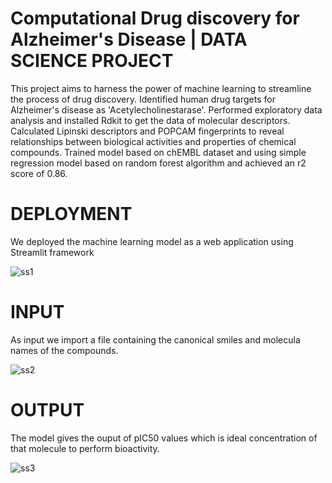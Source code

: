 # Computational Drug discovery for Alzheimer's Disease | DATA SCIENCE PROJECT
This project aims to harness the power of machine learning to streamline the process of drug discovery.
Identified human drug targets for Alzheimer's disease as 'Acetylecholinestarase'. Performed exploratory data analysis and installed Rdkit to get the data of molecular descriptors.
Calculated Lipinski descriptors and POPCAM fingerprints to reveal relationships between biological activities and properties of chemical compounds.
Trained model based on chEMBL dataset and using simple regression model based on random forest algorithm and achieved an r2 score of 0.86.


# DEPLOYMENT
We deployed the machine learning model as a web application using Streamlit framework

![ss1](https://github.com/user-attachments/assets/fc63b6c8-ef3e-4051-bdf7-aff425a69a07)

# INPUT

As input we import a file containing the canonical smiles and molecula names of the compounds.

![ss2](https://github.com/user-attachments/assets/08d6f4ce-5037-45e2-bd23-5788ef905937)

# OUTPUT

The model gives the ouput of  pIC50 values which is ideal concentration of that molecule to perform bioactivity.

![ss3](https://github.com/user-attachments/assets/2e862579-d79d-4508-ab17-99171f13d1e4)



